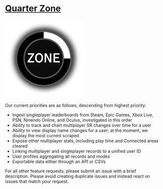# [Quarter Zone](https://quarter.zone)

![Quarter Zone logo](https://raw.githubusercontent.com/bitbybyte/quarter-zone/master/quarter_zone.png)

Our current priorities are as follows, descending from highest priority:

- Ingest singleplayer leaderboards from Steam, Epic Games, Xbox Live, PSN, Ninendo Online, and Oculus, investigated in this order
- Ability to track and chart multiplayer SR changes over time for a user
- Ability to view display name changes for a user; at the moment, we display the most current scraped
- Expose other multiplayer stats, including play time and Connected areas cleared
- Linking multiplayer and singleplayer records to a unified user ID
- User profiles aggregating all records and modes
- Exportable data either through an API or CSVs

For all other feature requests, please submit an issue with a brief description. Please avoid creating duplicate issues and instead react on issues that match your request.

